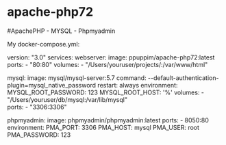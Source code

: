 # apache-php72
#ApachePHP - MYSQL - Phpmyadmin

My docker-compose.yml:


version: "3.0"
services:
  webserver:
    image: ppuppim/apache-php72:latest
    ports: 
      - "80:80"
    volumes: 
      - "/Users/youruser/projects/:/var/www/html"

  mysql:
    image: mysql/mysql-server:5.7
    command: --default-authentication-plugin=mysql_native_password
    restart: always
    environment:
     MYSQL_ROOT_PASSWORD: 123
     MYSQL_ROOT_HOST: '%'
    volumes:
     - "/Users/youruser/db/mysql:/var/lib/mysql"     
    ports: 
     - "3306:3306"

  phpmyadmin:
    image: phpmyadmin/phpmyadmin:latest
    ports:
      - 8050:80          
    environment:
      PMA_PORT: 3306
      PMA_HOST: mysql
      PMA_USER: root
      PMA_PASSWORD: 123

